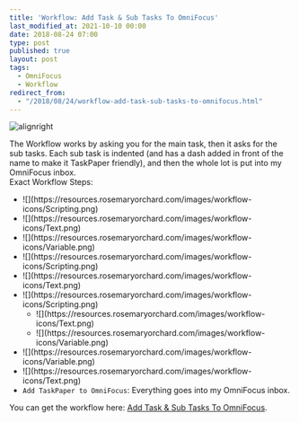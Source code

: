 ```yaml
---
title: 'Workflow: Add Task & Sub Tasks To OmniFocus'
last_modified_at: 2021-10-10 00:00
date: 2018-08-24 07:00
type: post
published: true
layout: post
tags:
  - OmniFocus
  - Workflow
redirect_from:
  - "/2018/08/24/workflow-add-task-sub-tasks-to-omnifocus.html"
---
```

![alignright](https://resources.rosemaryorchard.com/images/blog/workflow-add-task-sub-tasks-to-omnifocus/workflow-add-task-sub-tasks-to-omnifocus.png)

<!--more-->

The Workflow works by asking you for the main task, then it asks for the sub tasks. Each sub task is indented (and has a dash added in front of the name to make it TaskPaper friendly), and then the whole lot is put into my OmniFocus inbox.  
Exact Workflow Steps:  
<ul>
<li>![](https://resources.rosemaryorchard.com/images/workflow-icons/Scripting.png)
<li>![](https://resources.rosemaryorchard.com/images/workflow-icons/Text.png)
<li>![](https://resources.rosemaryorchard.com/images/workflow-icons/Variable.png)
<li>![](https://resources.rosemaryorchard.com/images/workflow-icons/Scripting.png)
<li>![](https://resources.rosemaryorchard.com/images/workflow-icons/Text.png)
<li>![](https://resources.rosemaryorchard.com/images/workflow-icons/Scripting.png)
<ul>
<li>![](https://resources.rosemaryorchard.com/images/workflow-icons/Text.png)
<li>![](https://resources.rosemaryorchard.com/images/workflow-icons/Variable.png)
</ul>
</li>
<li>![](https://resources.rosemaryorchard.com/images/workflow-icons/Variable.png)
<li>![](https://resources.rosemaryorchard.com/images/workflow-icons/Text.png)
<li><code>Add TaskPaper to OmniFocus</code>: Everything goes into my OmniFocus inbox.</li>
</ul>
You can get the workflow here: <a href="https://workflow.is/workflows/c78d1a35f5f84e2fb645d01e46a1888b">Add Task &amp; Sub Tasks To OmniFocus</a>.  
